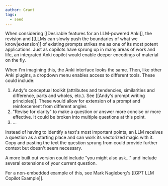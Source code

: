```yaml
---
author: Grant
tags:
  - seed
---
```

When considering [[Desirable features for an LLM-powered Anki]], the revision and [[LLMs can slowly push the boundaries of what we know|extension]] of existing prompts strikes me as one of its most potent applications. Just as copilots have sprung up in many areas of work and life, an integrated Anki copilot would enable deeper encodings of material on the fly. 

When I'm imagining this, the Anki interface looks the same. Then, like other Anki plugins, a dropdown menu enables access to different tools. These could include:

1. Andy's conceptual toolkit (attributes and tendencies, similarities and difference, parts and wholes, etc.). See [[Andy's prompt writing principles]]. These would allow for extension of a prompt and reinforcement from different angles
2. "Revise for clarity" to make a question or answer more concise or more effective. It could be broken into multiple questions at this point.
3. ...

Instead of having to identify a text's most important points, an LLM receives a question as a starting place and can work its vectorized magic with it. Copy and pasting the text the question sprung from could provide further context but doesn't seem necessary.

A more built out version could include "you might also ask..." and include several extensions of your current question.

For a non-embedded example of this, see Mark Nagleberg's [[GPT LLM Copilot Example]].